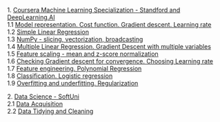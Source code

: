 <p>
1. <a href="https://www.coursera.org/specializations/machine-learning-introduction">Coursera Machine Learning Specialization - Standford and DeepLearning.AI</a>
<br>1.1 <a href="1.01_Model%20representation.%20Cost%20function.%20Gradient%20descent.%20Learning%20rate.ipynb">Model representation. Cost function. Gradient descent. Learning rate</a>
<br>1.2 <a href="1.02_Simple%20Linear%20Regression.ipynb">Simple Linear Regression</a>
<br>1.3 <a href="1.03_NumPy%20-%20slicing%2C%20vectorization%2C%20broadcasting.ipynb">NumPy - slicing, vectorization, broadcasting</a>
<br>1.4 <a href="1.04_Multiple%20Linear%20Regression.%20Gradient%20Descent%20with%20multiple%20variables.ipynb">Multiple Linear Regression. Gradient Descent with multiple variables</a>
<br>1.5 <a href="1.05_Feature%20scaling%20-%20mean%20and%20z-score%20normalization.ipynb">Feature scaling - mean and z-score normalization</a>
<br>1.6 <a href="1.06_Checking%20Gradient%20descent%20for%20convergence.%20Choosing%20Learning%20rate.ipynb">Checking Gradient descent for convergence. Choosing Learning rate</a> 
<br>1.7 <a href="1.07_%20Feature%20engineering.%20Polynomial%20Regression.ipynb">Feature engineering. Polynomial Regression</a>
<br>1.8 <a href="1.08_Classification.%20Logistic%20regression.ipynb">Classification. Logistic regression</a> 
<br>1.9 <a href="1.09_Overfitting%20and%20underfitting.%20Regularization.ipynb">Overfitting and underfitting. Regularization</a> 
<p>
2. <a href="https://softuni.bg/opencourses/data-science">Data Science - SoftUni</a>
<br>2.1 <a href="2.01_Data%20Acquisition.ipynb">Data Acquisition</a>
<br>2.2 <a href="2.02_Data%20Tidying%20and%20Cleaning.ipynb">Data Tidying and Cleaning</a>
</p>